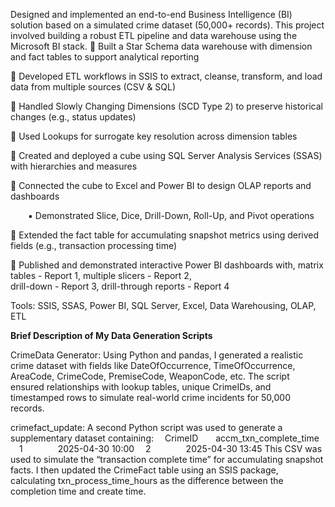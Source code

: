 Designed and implemented an end-to-end Business Intelligence (BI) solution based on a simulated crime dataset (50,000+ records). This project involved building a robust ETL pipeline and data warehouse using the Microsoft BI stack.
🔹 Built a Star Schema data warehouse with dimension and fact tables to support analytical reporting

🔹 Developed ETL workflows in SSIS to extract, cleanse, transform, and load data from multiple sources (CSV & SQL)

🔹 Handled Slowly Changing Dimensions (SCD Type 2) to preserve historical changes (e.g., status updates)

🔹 Used Lookups for surrogate key resolution across dimension tables

🔹 Created and deployed a cube using SQL Server Analysis Services (SSAS) with hierarchies and measures

🔹 Connected the cube to Excel and Power BI to design OLAP reports and dashboards

  ▪ Demonstrated Slice, Dice, Drill-Down, Roll-Up, and Pivot operations
  
🔹 Extended the fact table for accumulating snapshot metrics using derived fields (e.g., transaction processing time)

🔹 Published and demonstrated interactive Power BI dashboards with,
matrix tables - Report 1, 
multiple slicers - Report 2,  
drill-down - Report 3, 
drill-through reports - Report 4

Tools: SSIS, SSAS, Power BI, SQL Server, Excel, Data Warehousing, OLAP, ETL

**Brief Description of My Data Generation Scripts**

CrimeData Generator:
Using Python and pandas, I generated a realistic crime dataset with fields like DateOfOccurrence, TimeOfOccurrence, AreaCode, CrimeCode, PremiseCode, WeaponCode, etc. The script ensured relationships with lookup tables, unique CrimeIDs, and timestamped rows to simulate real-world crime incidents for 50,000 records.

crimefact_update:
A second Python script was used to generate a supplementary dataset containing:
 CrimeID  accm_txn_complete_time
 1    2025-04-30 10:00
 2    2025-04-30 13:45
This CSV was used to simulate the “transaction complete time” for accumulating snapshot facts. I then updated the CrimeFact table using an SSIS package, calculating txn_process_time_hours as the difference between the completion time and create time.
